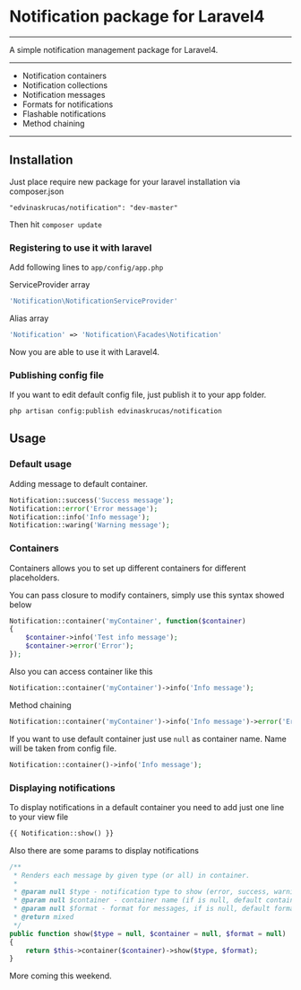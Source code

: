 # Notification package for Laravel4

---

A simple notification management package for Laravel4.

---

* Notification containers
* Notification collections
* Notification messages
* Formats for notifications
* Flashable notifications
* Method chaining

---

## Installation

Just place require new package for your laravel installation via composer.json

    "edvinaskrucas/notification": "dev-master"

Then hit ```composer update```

### Registering to use it with laravel

Add following lines to ```app/config/app.php```

ServiceProvider array

```php
'Notification\NotificationServiceProvider'
```

Alias array
```php
'Notification' => 'Notification\Facades\Notification'
```

Now you are able to use it with Laravel4.

### Publishing config file

If you want to edit default config file, just publish it to your app folder.

    php artisan config:publish edvinaskrucas/notification

## Usage

### Default usage

Adding message to default container.
```php
Notification::success('Success message');
Notification::error('Error message');
Notification::info('Info message');
Notification::waring('Warning message');
```

### Containers

Containers allows you to set up different containers for different placeholders.

You can pass closure to modify containers, simply use this syntax showed below
```php
Notification::container('myContainer', function($container)
{
    $container->info('Test info message');
    $container->error('Error');
});
```

Also you can access container like this
```php
Notification::container('myContainer')->info('Info message');
```

Method chaining
```php
Notification::container('myContainer')->info('Info message')->error('Error message');
```

If you want to use default container just use ```null``` as container name. Name will be taken from config file.
```php
Notification::container()->info('Info message');
```

### Displaying notifications

To display notifications in a default container you need to add just one line to your view file
```php
{{ Notification::show() }}
```

Also there are some params to display notifications
```php
/**
 * Renders each message by given type (or all) in container.
 *
 * @param null $type - notification type to show (error, success, warning, info), if is null, all notifications will be shown
 * @param null $container - container name (if is null, default container will be used)
 * @param null $format - format for messages, if is null, default formats will be used
 * @return mixed
 */
public function show($type = null, $container = null, $format = null)
{
    return $this->container($container)->show($type, $format);
}
```

More coming this weekend.